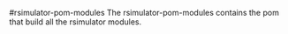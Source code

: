 #rsimulator-pom-modules
The rsimulator-pom-modules contains the pom that build all the rsimulator modules.
